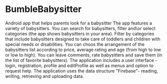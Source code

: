 # BumbleBabysitter
Android app that helps parents look for a babysitter
The app features a variety of babysitters. You can search for babysitters, filter and\or select categories (the app shows babysitters in your area).
Filter by categories that include babysitters designed to take care of toddlers and children with special needs or disabilities.
You can choos the arrangement of the babysitters list according to price, average rating and age (from high to low or low to high).
You can leave comments, rate babysitters and save them (in the list of favorite babysitters).
The application includes a user interface - login, registration, profile and editProfile as well as menus and option to request help.
The application uses the data structure "Firebase"- reading, writing, retrieving and uploading data.
